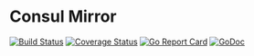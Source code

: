 Consul Mirror
===============
[![Build Status](https://travis-ci.org/michaelgaida/consul-mirror.svg?branch=master)](https://travis-ci.org/michaelgaida/consul-mirror)
[![Coverage Status](https://coveralls.io/repos/github/michaelgaida/consul-mirror/badge.svg?branch=master)](https://coveralls.io/github/michaelgaida/consul-mirror?branch=master)
[![Go Report Card](https://goreportcard.com/badge/github.com/michaelgaida/consul-mirror)](https://goreportcard.com/report/github.com/michaelgaida/consul-mirror)
[![GoDoc](https://godoc.org/github.com/michaelgaida/consul-mirror?status.svg)](https://godoc.org/github.com/michaelgaida/consul-mirror)
